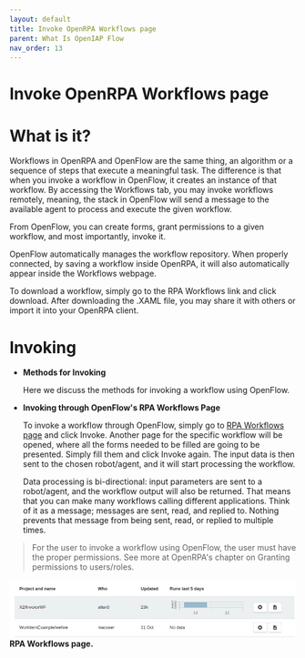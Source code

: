 ```yaml
---
layout: default
title: Invoke OpenRPA Workflows page
parent: What Is OpenIAP Flow
nav_order: 13
---
```

# Invoke OpenRPA Workflows page

What is it?
===========
Workflows in OpenRPA and OpenFlow are the same thing, an algorithm or a sequence of steps that execute a meaningful task. The difference is that when you invoke a workflow in OpenFlow, it creates an instance of that workflow. By accessing the Workflows tab, you may invoke workflows remotely, meaning, the stack in OpenFlow will send a message to the available agent to process and execute the given workflow.

From OpenFlow, you can create forms, grant permissions to a given workflow, and most importantly, invoke it.

OpenFlow automatically manages the workflow repository. When properly connected, by saving a workflow inside OpenRPA, it will also automatically appear inside the Workflows webpage.

To download a workflow, simply go to the RPA Workflows link and click download. After downloading the .XAML file, you may share it with others or import it into your OpenRPA client.

Invoking
========

- **Methods for Invoking**
  
  Here we discuss the methods for invoking a workflow using OpenFlow.

- **Invoking through OpenFlow's RPA Workflows Page**

  To invoke a workflow through OpenFlow, simply go to [RPA Workflows page](https://app.openiap.io/#/RPAWorkflows) and click Invoke. Another page for the specific workflow will be opened, where all the forms needed to be filled are going to be presented. Simply fill them and click Invoke again. The input data is then sent to the chosen robot/agent, and it will start processing the workflow.

  Data processing is bi-directional: input parameters are sent to a robot/agent, and the workflow output will also be returned. That means that you can make many workflows calling different applications. Think of it as a message; messages are sent, read, and replied to. Nothing prevents that message from being sent, read, or replied to multiple times.

>   For the user to invoke a workflow using OpenFlow, the user must have the proper permissions. See more at OpenRPA's chapter on Granting permissions to users/roles.


![Alt text](RPAWorkflowPage/RPAWorkflowPage.png)
   **RPA Workflows page.**

